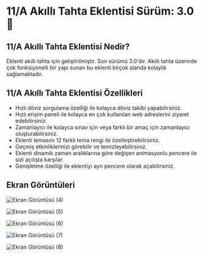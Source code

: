 # 11/A Akıllı Tahta Eklentisi Sürüm: 3.0 🎉

## 11/A Akıllı Tahta Eklentisi Nedir?
Eklenti akıllı tahta için geliştirilmiştir. Son sürümü 3.0'dır.
Akıllı tahta üzerinde çok fonksiyonelli bir yapı sunan bu eklenti
birçok alanda kolaylık sağlamaktadır.

## 11/A Akıllı Tahta Eklentisi Özellikleri
* Hızlı döviz sorgulama özelliği ile kolayca döviz takibi yapabilirsiniz.
* Hızlı erişim paneli ile kolayca en çok kullanılan web adreslerini ziyaret edebilirsiniz.
* Zamanlayıcı ile kolayca sınav için veya farklı bir amaç için zamanlayıcı oluşturabilirsiniz.
* Eklenti temasını 12 farklı tema rengi ile özelleştirebilirsiniz.
* Geçmiş etkinliklerinizi görebilir ve temizleyebilirsiniz.
* Eklenti dinamik zaman aralıklarına göre değişen animasyonlu pencere ile sizi açılışta karşılar.
* Genişletme özelliği ile eklentiyi ayrı pencere olarak açabilirsiniz.



## Ekran Görüntüleri

![Ekran Görüntüsü (4)](https://user-images.githubusercontent.com/95717415/150674483-e477afa7-7e43-45e1-9473-ea932c93a214.png)

![Ekran Görüntüsü (5)](https://user-images.githubusercontent.com/95717415/150674490-a1bc4b1a-25eb-466f-80f5-cb638187a335.png)

![Ekran Görüntüsü (6)](https://user-images.githubusercontent.com/95717415/150674650-dab3cf5c-d5d8-4145-bfab-eac0907033da.png)

![Ekran Görüntüsü (7)](https://user-images.githubusercontent.com/95717415/150674709-7db13d6b-f328-4f24-9c02-2630f27da73e.png)

![Ekran Görüntüsü (8)](https://user-images.githubusercontent.com/95717415/150674737-2889438c-f2da-4523-a301-85264aca1e90.png)

